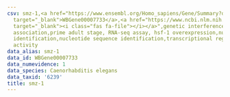 ```yaml
---
csv: smz-1,<a href="https://www.ensembl.org/Homo_sapiens/Gene/Summary?db=core;g=WBGene00007733"
  target="_blank">WBGene00007733</a>,<a href="https://www.ncbi.nlm.nih.gov/pubmed/30894454"
  target="_blank"><i class="fas fa-file"></i></a>",genetic interference,functional
  association,prime adult stage, RNA-seq assay, hsf-1 overexpression,nucleotide sequence
  identification,nucleotide sequence identification,transcriptional regulation,up-regulates
  activity
data_alias: smz-1
data_id: WBGene00007733
data_numevidence: 1
data_species: Caenorhabditis elegans
data_taxid: '6239'
title: smz-1
---
```

